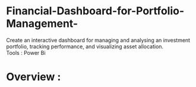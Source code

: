 # Financial-Dashboard-for-Portfolio-Management-
Create an interactive dashboard for managing and analysing an investment portfolio,  tracking performance, and visualizing asset allocation.
<br>
Tools : Power Bi
<br>
# Overview : 
